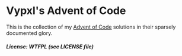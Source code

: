 # Vypxl's Advent of Code

This is the collection of my [Advent of Code](https://adventofcode.com) solutions in their
sparsely documented glory.

##### License: WTFPL (see LICENSE file)
